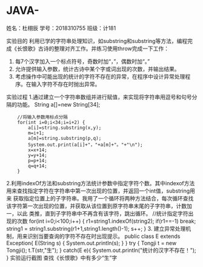 # JAVA-
姓名：杜栩辰  学号：2018310755  班级：计181

实验目的
利用已学的字符串处理知识，如substring和substring等方法，编程完成《长恨歌》古诗的整理对齐工作。并练习使用throw完成一下工作：
1.	每7个汉字加入一个标点符号，奇数时加“，”，偶数时加“。”
2.	允许提供输入参数，统计古诗中某个字或词出现的次数，并输出结果。
3.	考虑操作中可能出现的统计的字符不存在的异常，在程序中设计异常处理程序。在输入字符不存在时抛出异常。

实验过程
1.通过建立一个字符串数组并进行赋值，来实现将字符串用逗号和句号分隔的功能。
  String a[]=new String[34];
		
		//将输入参数用标点分隔
		for(int i=0;i<34;i=i+2) {
			a[i]=string.substring(x,y);
			m=i+1;
			a[m]=string.substring(p,q);
		    System.out.print(a[i]+"，"+a[m]+"。"+"\n");
		    x=x+14;
		    y=y+14;
		    p=p+14;
		    q=q+14;
		}
2.利用indexOf方法和substring方法统计参数中指定字符个数。其中indexof方法用来查找指定字符在字符串中第一次出现的位置，并返回一个int值，substring用来
  获取指定位置上的子字符串。我用了一个循环将两种方法结合，每次循环查找该字符第一次出现的位置，并获取从该位置到原字符串末尾的子字符串，计数加一，以此
  类推，直到子字符串中不再含有该字符，跳出循环。
  //统计指定字符出现的次数
		for(int i=0;i<100;i++) {
		    r1=string1.indexOf(string2);
				if(r1==-1)
			        break;
			string1 = string1.substring(r1+1,string1.length()-1);
		    s++;
		}
3. 建立异常处理机制，用来识别当要查询的字符不存在时出现提示。
   public class E extends Exception{
    E(String s) {
	    System.out.println(s);
	    }
   }
   try {
			Tongji t = new Tongji();
			t.T(str,"生");
		}
		catch(E e){
			System.out.println("统计的汉字不存在！");
		}
 实验运行截图
 查找《长恨歌》中有多少“生”字
 
 
 
 
 
